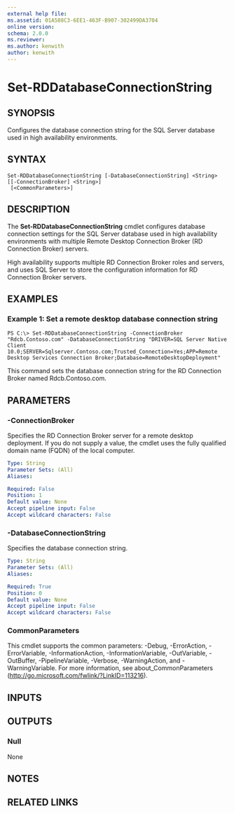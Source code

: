 ```yaml
---
external help file: 
ms.assetid: 01A588C3-6EE1-463F-B907-302499DA3704
online version: 
schema: 2.0.0
ms.reviewer:
ms.author: kenwith
author: kenwith
---
```


# Set-RDDatabaseConnectionString

## SYNOPSIS
Configures the database connection string for the SQL Server database used in high availability environments.

## SYNTAX

```
Set-RDDatabaseConnectionString [-DatabaseConnectionString] <String> [[-ConnectionBroker] <String>]
 [<CommonParameters>]
```

## DESCRIPTION
The **Set-RDDatabaseConnectionString** cmdlet configures database connection settings for the SQL Server database used in high availability environments with multiple Remote Desktop Connection Broker (RD Connection Broker) servers.

High availability supports multiple RD Connection Broker roles and servers, and uses SQL Server to store the configuration information for RD Connection Broker servers.

## EXAMPLES

### Example 1: Set a remote desktop database connection string
```
PS C:\> Set-RDDatabaseConnectionString -ConnectionBroker "Rdcb.Contoso.com" -DatabaseConnectionString "DRIVER=SQL Server Native Client 10.0;SERVER=Sqlserver.Contoso.com;Trusted_Connection=Yes;APP=Remote Desktop Services Connection Broker;Database=RemoteDesktopDeployment"
```

This command sets the database connection string for the RD Connection Broker named Rdcb.Contoso.com.

## PARAMETERS

### -ConnectionBroker
Specifies the RD Connection Broker server for a remote desktop deployment.
If you do not supply a value, the cmdlet uses the fully qualified domain name (FQDN) of the local computer.

```yaml
Type: String
Parameter Sets: (All)
Aliases: 

Required: False
Position: 1
Default value: None
Accept pipeline input: False
Accept wildcard characters: False
```

### -DatabaseConnectionString
Specifies the database connection string.

```yaml
Type: String
Parameter Sets: (All)
Aliases: 

Required: True
Position: 0
Default value: None
Accept pipeline input: False
Accept wildcard characters: False
```

### CommonParameters
This cmdlet supports the common parameters: -Debug, -ErrorAction, -ErrorVariable, -InformationAction, -InformationVariable, -OutVariable, -OutBuffer, -PipelineVariable, -Verbose, -WarningAction, and -WarningVariable. For more information, see about_CommonParameters (http://go.microsoft.com/fwlink/?LinkID=113216).

## INPUTS

## OUTPUTS

### Null
None

## NOTES

## RELATED LINKS

